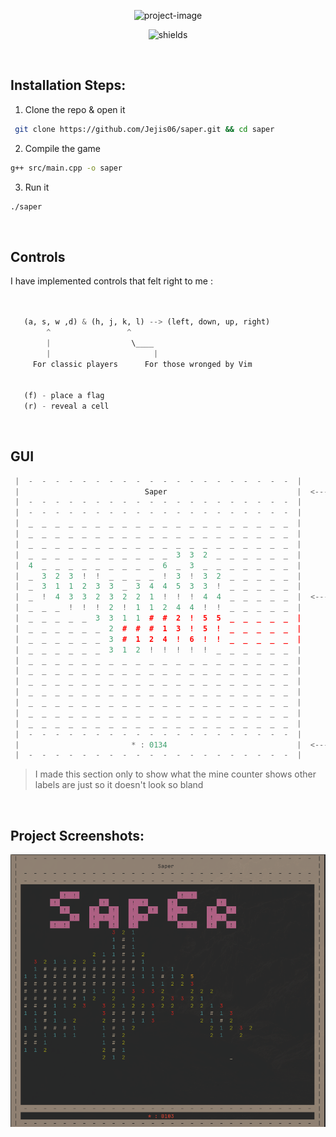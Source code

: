 <p align="center"><img src="https://socialify.git.ci/Jejis06/saper/image?description=1&amp;descriptionEditable=Saper%20in%20terminal%20made%20in%20C%2B%2B&amp;font=Source%20Code%20Pro&amp;logo=data%3Aimage%2Fpng%3Bbase64%2CiVBORw0KGgoAAAANSUhEUgAAAO4AAACyCAYAAABFovOuAAAIM0lEQVR4Xu3dwatVVRTH8feMpEh6GAhNLEODBiEoDiQoGkV%2FQhBPooEQhJCjUARBlEYGEgQOInwE%2FQnRKArCgTiQBg2UJIdCYhRlkS9xVtx9n%2Fvcdfc5Z52P03v22nt9f%2Bv79n1evK4eOHBgc8UfBBAYFYFV4o4qL4dF4CEB4hoEBEZIgLgjDM2RESCuGUBghASIO8LQHBkB4poBBEZIgLgjCG3nyv3iKe%2BsbBtBBysrT%2B3dVzzn7zeud%2BphbW1Hcd2Lzz9bfO3KtW777V5%2Fp1jz1sbnnXrouoi4Xck1XEfc2bCJ23AIbVVPgLjE%2FT8BN269R81XEJe4xG2u3eIbEpe4xF3co%2BYViEtc4jbXbvENiUtc4i7ukQoI9E7AX071HoEDIFBPgLj1zKxAoHcCxO09AgdAoJ4AceuZWYFA7wSI23sEDoBAPQHi1jOzAoHeCRC39wgcAIF6AsStZ2YFAr0TIG7vETgAAvUEiFvPzAoEeidA3N4jcAAE6gkQt56ZFQj0ToC4vUfgAAjUExiUuCdP3C12cPbcWn13D1Z8dHi9uO7DyxudalpUT2AZXxZXf4rFVviyuAI%2F4i42WENeTdzYdNy4sTxVKxAgbuxoEDeWp2rEbTIDxG2C2SZu3NgZIG4sT9XcuE1mgLhNMNvEjRs7A4MSN7Y11RDIS4C4ebPVWWICxE0crtbyEiBu3mx1lpgAcROHq7W8BIibN1udJSZA3MThai0vgfTiPnP4lWJ6v1z%2BfhTJvvnGH8VzfvX1k6PoYe3goeI57169MooehnRI4g4pjcJZiDuCkBofkbiNgXfZjrhdqOVeQ9wR5EvcEYTU%2BIjEbQy8y3bE7UIt9xrijiBf4o4gpMZHJG5j4F22I24XarnXDErcU8feKtI%2Bc%2BHLTknsXj9SXHdr41KnmvMW7T12vPjyjQvnO%2B137uyd4roTJ3d2qjlv0Z733i%2B%2BfPPTTzrt98IcLj915NLpIAssWsZ8npwz82fnzDxxFwhy1lLizgZK3NlciFsQ0I1b%2F5PJjTubmRu3MEvLAENc4tYTIG4VM%2BLOxuV33KoxWtrDy5hPb5W9VQ4bWG%2BV3bhVw7SMn2jeKldF8PBh4hK3fmqsQACBLQkM6uOgLU%2FrAQQQeEiAuAYBgRESIO4IQ3NkBIhrBhAYIQHijjA0R0aAuGYAgRESGJS4zx15t4jw50ufFV9bXS2T3759e%2FHFe%2Ff%2BCo%2Fs9AdvF2ue%2FviLTvudOb5eXHfq%2FEanmhbVE9i%2Fvzwv166V56x%2Bp61XEHdrRlVPELcK16geJm4hLjfubDBu3GH4TVziVk0icatwLe1h4hK3ariIW4VraQ8Tl7hVw0XcKlxLe5i4xK0aLuJW4Vraw8RdGlqFEZgGgUF9HDQN5LpEYHECxF2coQoINCdA3ObIbYjA4gSIuzhDFRBoToC4zZHbEIHFCRB3cYYqINCcwKDE%2Fe7vX4sAXn386U5wdu36p7ju9u3HOtVsvejll%2FYUt%2Fzhx5utjzP6%2Feb8Y7KVzZF0R9wRBEXc2JCIG8tzxY07GyhxYweNuLE8iVvgSdzYQSNuLE%2FiEjd4omaXI24wZm%2BVvVUOHqmZ5YgbTJm4xA0eKeK2ALr3fvmjmxvbun10s37kt%2BLRNy7tiG9r3jfXbXb7sOHQ%2Fn3Fc165dn0UPcQfctoVB%2FVxEHFnDyNxpy3prO6JGz0TbtxoourNIEDc6LEgbjRR9Yj7XwJ%2Bxy04sYQfPuyLJeDGjeX54D8unfNhg7%2BciqY92XrEjY6euNFE1Rv6W2UJIYDAoxEY1I37aEf2FAIIENcMIDBCAsQdYWiOjABxzQACIyRA3BGG5sgIENcMIDBCAsQNDu3o0fIX3l282O0L74KPuGW511%2F7s%2FjMN98%2BseV6DyyfAHGDGRM3GKhyMwkQN3gwiBsMVDnitpgB4ragbA83bvAMEDcYqHJu3BYzQNwWlO3hxg2eAeIGA1XOjWsGEMhCwI2bJUl9TIoAcScVt2azECBuliT1MSkCxJ1U3JrNQoC4WZLUx6QIEHdScWs2CwHiZklSH5MiQNxJxa3ZLASImyVJfUyKAHEnFbdmsxAgbpYk9TEpAsSdVNyazUKAuFmS1MekCBB3UnFrNgsB4mZJUh%2BTIkDcScWt2SwEiJslSX1MigBxJxW3ZrMQIG6WJPUxKQLEnVTcms1CgLhZkpxgH6tzet5MzoO4yQPO3B5xM6ert7QEiJs2Wo1lJkDczOnqLS0B4qaNVmOZCRA3c7p6S0uAuGmj1RgCOQn4OChnrrpKToC4yQPWXk4CxM2Zq66SEyBu8oC1l5MAcXPmqqvkBIibPGDt5SRA3Jy5Dq6rq1c3imc6eHC9%2BNqUP6udFyJxBzfiOQ9E3NhciRvLU7UCAeLGjgZxY3mqRtwmM0DcJpht4saNnQHixvJUzY3bZAaI2wSzTdy4sTNA3FieqiHQhABxm2C2CQKxBIgby1M1BJoQIG4TzDZBIJYAcWN5qoZAEwLEbYLZJgjEEiBuLE%2FVEGhCgLhNMNsEgVgCxI3lqRoCTQgQtwlmmyAQS4C4sTxVQ6AJAeI2wWwTBGIJEDeWp2oINCFA3CaYbYJALAHixvJUDYEmBIjbBLNNEIglQNxYnqoh0IQAcZtgtgkCsQSIG8tTNQSaECBuE8w2QSCWAHFjeaqGQBMCxG2C2SbzCPj%2Fgerng7j1zKwIJkDceqDErWdmRTAB4tYDJW49MyuCCRC3Hihx65lZEUyAuPVAiVvPzIpgAsStB0rcemZWBBMgbj1Q4tYzswKB3gkQt%2FcIHACBegLErWdmBQK9E%2FgXRa3%2BZOhX62EAAAAASUVORK5CYII%3D&amp;name=1&amp;owner=1&amp;pattern=Solid&amp;theme=Dark" alt="project-image"></p>

<p align="center"><img src="https://img.shields.io/github/stars/Jejis06/saper?style=for-the-badge" alt="shields"></p>

<br>



##  Installation Steps:

1. Clone the repo &amp; open it


```bash
 git clone https://github.com/Jejis06/saper.git && cd saper
```

2. Compile the game

```bash
g++ src/main.cpp -o saper
```

3. Run it

```bash
./saper
```

<br>

## Controls

 I have implemented controls that felt right to me : 
 ```python
    

    (a, s, w ,d) & (h, j, k, l) --> (left, down, up, right)
         ^                 ^
         |                  \____
         |                       |
      For classic players      For those wronged by Vim

   
    (f) - place a flag  
    (r) - reveal a cell
 ```

<br>

## GUI

```c++
 |  -  -  -  -  -  -  -  -  -  -  -  -  -  -  -  -  -  -  -  -  | 
 |                            Saper                             |  <----  Title screen
 |  -  -  -  -  -  -  -  -  -  -  -  -  -  -  -  -  -  -  -  -  | 
 |  -  -  -  -  -  -  -  -  -  -  -  -  -  -  -  -  -  -  -  -  | 
 |  _  _  _  _  _  _  _  _  _  _  _  _  _  _  _  _  _  _  _  _  | 
 |  _  _  _  _  _  _  _  _  _  _  _  _  _  _  _  _  _  _  _  _  | 
 |  _  _  _  _  _  _  _  _  _  _  _  _  _  _  _  _  _  _  _  _  | 
 |  _  _  _  _  _  _  _  _  _  _  _  3  3  2  _  _  _  _  _  _  | 
 |  4  _  _  _  _  _  _  _  _  _  6  _  3  _  _  _  _  _  _  _  | 
 |  _  3  2  3  !  !  _  _  _  _  !  3  !  3  2  _  _  _  _  _  | 
 |  _  3  1  1  2  3  3  _  3  4  4  5  3  3  !  _  _  _  _  _  | 
 |  _  !  4  3  3  2  3  2  2  1  !  !  !  4  4  _  _  _  _  _  |  <---- Game Screen
 |  _  _  _  !  !  !  2  !  1  1  2  4  4  !  !  _  _  _  _  _  | 
 |  _  _  _  _  _  3  3  1  1  #  #  2  !  5  5  _  _  _  _  _  | 
 |  _  _  _  _  _  _  2  #  #  #  1  3  !  5  !  _  _  _  _  _  | 
 |  _  _  _  _  _  _  3  #  1  2  4  !  6  !  !  _  _  _  _  _  | 
 |  _  _  _  _  _  _  3  1  2  !  !  !  !  !  _  _  _  _  _  _  | 
 |  _  _  _  _  _  _  _  _  _  _  _  _  _  _  _  _  _  _  _  _  | 
 |  _  _  _  _  _  _  _  _  _  _  _  _  _  _  _  _  _  _  _  _  | 
 |  _  _  _  _  _  _  _  _  _  _  _  _  _  _  _  _  _  _  _  _  | 
 |  _  _  _  _  _  _  _  _  _  _  _  _  _  _  _  _  _  _  _  _  | 
 |  _  _  _  _  _  _  _  _  _  _  _  _  _  _  _  _  _  _  _  _  | 
 |  _  _  _  _  _  _  _  _  _  _  _  _  _  _  _  _  _  _  _  _  | 
 |  _  _  _  _  _  _  _  _  _  _  _  _  _  _  _  _  _  _  _  _  | 
 |  -  -  -  -  -  -  -  -  -  -  -  -  -  -  -  -  -  -  -  -  | 
 |                         * : 0134                             |  <---- Mines left
 |  -  -  -  -  -  -  -  -  -  -  -  -  -  -  -  -  -  -  -  -  | 
```

> I made this section only to show what the mine counter shows other labels are just so it doesn't look so bland

<br>

## Project Screenshots:

<p align="center"><img src="./src/images/big.png" alt="screenshot"></p>